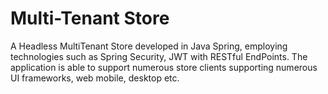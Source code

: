 # Multi-Tenant Store
A Headless MultiTenant Store developed in Java Spring, employing technologies such as Spring Security, 
JWT with RESTful EndPoints. The application is able to support numerous store clients supporting numerous UI frameworks, 
web mobile, desktop etc.
